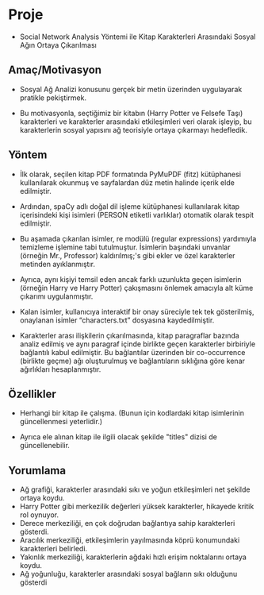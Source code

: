 # Proje
- Social Network Analysis Yöntemi ile Kitap Karakterleri Arasındaki Sosyal Ağın Ortaya Çıkarılması

## Amaç/Motivasyon
- Sosyal Ağ Analizi konusunu gerçek bir metin üzerinden uygulayarak pratikle pekiştirmek.
  
- Bu motivasyonla, seçtiğimiz bir kitabın (Harry Potter ve Felsefe Taşı) karakterleri ve karakterler arasındaki etkileşimleri veri olarak işleyip, bu karakterlerin sosyal yapısını ağ teorisiyle ortaya çıkarmayı hedefledik.

## Yöntem
- İlk olarak, seçilen kitap PDF formatında PyMuPDF (fitz) kütüphanesi kullanılarak okunmuş ve sayfalardan düz metin halinde içerik elde edilmiştir.

- Ardından, spaCy adlı doğal dil işleme kütüphanesi kullanılarak kitap içerisindeki kişi isimleri (PERSON etiketli varlıklar) otomatik olarak tespit edilmiştir.

- Bu aşamada çıkarılan isimler, re modülü (regular expressions) yardımıyla temizleme işlemine tabi tutulmuştur. İsimlerin başındaki unvanlar (örneğin Mr., Professor) kaldırılmış;'s gibi ekler ve özel karakterler metinden ayıklanmıştır.

- Ayrıca, aynı kişiyi temsil eden ancak farklı uzunlukta geçen isimlerin (örneğin Harry ve Harry Potter) çakışmasını önlemek amacıyla alt küme çıkarımı uygulanmıştır.

- Kalan isimler, kullanıcıya interaktif bir onay süreciyle tek tek gösterilmiş, onaylanan isimler “characters.txt” dosyasına kaydedilmiştir.

- Karakterler arası ilişkilerin çıkarılmasında, kitap paragraflar bazında analiz edilmiş ve aynı paragraf içinde birlikte geçen karakterler birbiriyle bağlantılı kabul edilmiştir. Bu bağlantılar üzerinden bir co-occurrence (birlikte geçme) ağı oluşturulmuş ve bağlantıların sıklığına göre kenar ağırlıkları hesaplanmıştır.

## Özellikler
- Herhangi bir kitap ile çalışma. (Bunun için kodlardaki kitap isimlerinin güncellenmesi yeterlidir.)

- Ayrıca ele alınan kitap ile ilgili olacak şekilde "titles" dizisi de güncellenebilir.
  
## Yorumlama
- Ağ grafiği, karakterler arasındaki sıkı ve yoğun etkileşimleri net şekilde ortaya koydu.
- Harry Potter gibi merkezilik değerleri yüksek karakterler, hikayede kritik rol oynuyor.
- Derece merkeziliği, en çok doğrudan bağlantıya sahip karakterleri gösterdi.
- Aracılık merkeziliği, etkileşimlerin yayılmasında köprü konumundaki karakterleri belirledi.
- Yakınlık merkeziliği, karakterlerin ağdaki hızlı erişim noktalarını ortaya koydu.
- Ağ yoğunluğu, karakterler arasındaki sosyal bağların sıkı olduğunu gösterdi

  
